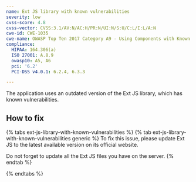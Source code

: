 ```yaml
---
name: Ext JS library with known vulnerabilities
severity: low
cvss-score: 4.8
cvss-vector: CVSS:3.1/AV:N/AC:H/PR:N/UI:N/S:U/C:L/I:L/A:N
cwe-id: CWE-1035
cwe-name: OWASP Top Ten 2017 Category A9 - Using Components with Known Vulnerabilities
compliance:
  HIPAA: 164.306(a)
  ISO 27001: A.8.9
  owasp10: A5, A6
  pci: '6.2'
  PCI-DSS v4.0.1: 6.2.4, 6.3.3

---            
```


The application uses an outdated version of the Ext JS library, which has known vulnerabilities.

## How to fix

{% tabs ext-js-library-with-known-vulnerabilities %}
{% tab ext-js-library-with-known-vulnerabilities generic %}
To fix this issue, please update Ext JS to the latest available version on its official website.

Do not forget to update all the Ext JS files you have on the server.
{% endtab %}

{% endtabs %}
